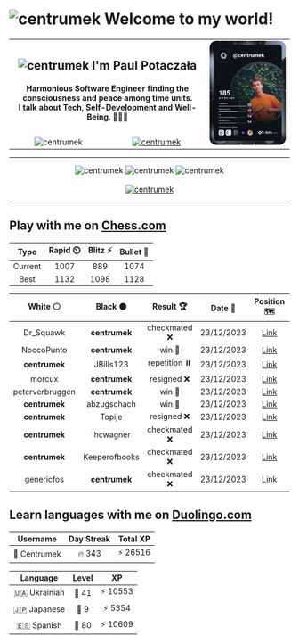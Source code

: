 <h1>
  <img
    src="https://emojis.slackmojis.com/emojis/images/1531849430/4246/blob-sunglasses.gif"
    width="30"
    alt="centrumek"
  />
  Welcome to my world!
</h1>

<table>
  <tbody>
    <tr>
      <td align="center" width="70%" colspan="2">
        <h2>
          <img
            src="https://raw.githubusercontent.com/MartinHeinz/MartinHeinz/master/wave.gif"
            width="30px"
            alt="centrumek"
          />
          I'm Paul Potaczała
        </h2>
        <h4>
          Harmonious Software Engineer finding the consciousness and peace among time units.
          <br/>
          I talk about Tech, Self-Development and Well-Being. 🌿🧘🚀
        </h4>
      </td>
      <td width="30%" rowspan="2">
        <a href="https://app.daily.dev/centrumek">
          <img
            src="./devcard.svg"
            alt="centrumek"
          />
        </a>
      </td>
    </tr>
    <tr align="center">
      <td>
        <img
          src="https://komarev.com/ghpvc/?username=centrumek&label=visitors&color=0e75b6&style=flat"
          alt="centrumek"
        >
      </td>
      <td>
        <a href="https://stackoverflow.com/users/14496012/centrumek">
          <img
            src="https://stackoverflow.com/users/flair/14496012.png?theme=dark"
            alt="centrumek"
          >
        </a>
      </td>
    </tr>
  </tbody>
</table>

---
<div align="center">
  <img 
    src="https://github-readme-stats.vercel.app/api?username=centrumek&show_icons=true&count_private=true&theme=dark&hide_border=true&hide=issues,contribs&bg_color=00000000"
    alt="centrumek"
  />
  <img
    src="https://github-readme-stats.vercel.app/api/top-langs/?username=centrumek&layout=compact&hide_border=true&theme=dark&bg_color=00000000&langs_count=6&exclude_repo=air-statistic-app"
    alt="centrumek"
  />
  <img 
    src="https://github-readme-streak-stats.herokuapp.com?user=centrumek&theme=dark&hide_border=true&background=FFFFFF00"
    alt="centrumek"
  />
  <br/>
  <br/>
  <a href="https://www.buymeacoffee.com/centrumek">
    <img
      src="https://cdn.buymeacoffee.com/buttons/v2/default-orange.png"
      height="50"
      width="210"
      alt="centrumek"
    />
  </a>
</div>

---

## Play with me on [Chess.com](https://www.chess.com/member/centrumek)

<div align="center">
<!--START_SECTION:chessStats-->
<!-- Automatically generated with https://github.com/Balastrong/chess-stats-action -->

| Type | Rapid ⏲️ | Blitz ⚡ | Bullet 🔫 |
|:---:|:---:|:---:|:---:|
| Current | 1007 | 889 | 1074 |
| Best | 1132 | 1098 | 1128 |

| White ⚪ | Black ⚫ | Result 🏆 | Date 📅 | Position 🗺️ | Type 🕕 |
|:---:|:---:|:---:|:---:|:---:|:---:|
| Dr_Squawk | **centrumek** | checkmated ❌ | 23/12/2023 | <a href="http://www.ee.unb.ca/cgi-bin/tervo/fen.pl?select=R3kbq1/2p1n3/4Q2p/5p2/3P2p1/2N1P3/1P1n1PPP/6K1 b - -">Link</a> | Blitz |
| NoccoPunto | **centrumek** | win 🥇 | 23/12/2023 | <a href="http://www.ee.unb.ca/cgi-bin/tervo/fen.pl?select=8/8/4kp2/1r5p/8/p3P2P/2K3P1/8 w - -">Link</a> | Blitz |
| **centrumek** | JBills123 | repetition ⏸️ | 23/12/2023 | <a href="http://www.ee.unb.ca/cgi-bin/tervo/fen.pl?select=8/r3K3/6p1/4Npk1/8/8/7R/8 w - -">Link</a> | Blitz |
| morcux | **centrumek** | resigned ❌ | 23/12/2023 | <a href="http://www.ee.unb.ca/cgi-bin/tervo/fen.pl?select=5b1B/pp1N1k1p/8/6p1/8/8/PPr2PPP/R3R1K1 b - -">Link</a> | Blitz |
| peterverbruggen | **centrumek** | win 🥇 | 23/12/2023 | <a href="http://www.ee.unb.ca/cgi-bin/tervo/fen.pl?select=8/2K3k1/5n2/2qp4/8/1q6/8/8 w - -">Link</a> | Blitz |
| **centrumek** | abzugschach | win 🥇 | 23/12/2023 | <a href="http://www.ee.unb.ca/cgi-bin/tervo/fen.pl?select=8/2p2pk1/p3b1p1/4P3/1P1PPr1r/P2BK2p/7R/2R5 b - -">Link</a> | Blitz |
| **centrumek** | Topije | resigned ❌ | 23/12/2023 | <a href="http://www.ee.unb.ca/cgi-bin/tervo/fen.pl?select=8/5pk1/4b3/3r4/8/7p/7K/8 w - -">Link</a> | Blitz |
| **centrumek** | lhcwagner | checkmated ❌ | 23/12/2023 | <a href="http://www.ee.unb.ca/cgi-bin/tervo/fen.pl?select=8/2p5/2kp3p/2P5/8/1P6/P5q1/2K1r3 w - -">Link</a> | Blitz |
| **centrumek** | Keeperofbooks | checkmated ❌ | 23/12/2023 | <a href="http://www.ee.unb.ca/cgi-bin/tervo/fen.pl?select=2k3K1/1pp3q1/3p4/8/6r1/8/8/8 w - -">Link</a> | Blitz |
| genericfos | **centrumek** | checkmated ❌ | 23/12/2023 | <a href="http://www.ee.unb.ca/cgi-bin/tervo/fen.pl?select=rn1q1bnr/ppp2kpp/4Q3/3B4/4P3/8/PPPP1PPP/RNB1K2R b KQ -">Link</a> | Blitz |

<!--END_SECTION:chessStats-->
</div>

## Learn languages with me on [Duolingo.com](https://www.duolingo.com/profile/Centrumek)

<div align="center">
<!--START_SECTION:duolingoStats-->
<!-- Automatically generated with https://github.com/centrumek/duolingo-readme-stats-->

| Username | Day Streak | Total XP |
|:---:|:---:|:---:|
| 👤 Centrumek | 🔥 343 | ⚡ 26516 |

| Language | Level | XP |
|:---:|:---:|:---:|
| 🇺🇦 Ukrainian | 👑 41 | ⚡ 10553 |
| 🇯🇵 Japanese | 👑 9 | ⚡ 5354 |
| 🇪🇸 Spanish | 👑 80 | ⚡ 10609 |

<!--END_SECTION:duolingoStats-->
</div>
<!--
**centrumek/centrumek** is a ✨ _special_ ✨ repository because its `README.md` (this file) appears on your GitHub profile.

Here are some ideas to get you started:

- 🔭 I’m currently working on ...
- 🌱 I’m currently learning ...
- 👯 I’m looking to collaborate on ...
- 🤔 I’m looking for help with ...
- 💬 Ask me about ...
- 📫 How to reach me: ...
- 😄 Pronouns: ...
- ⚡ Fun fact: ...
-->
